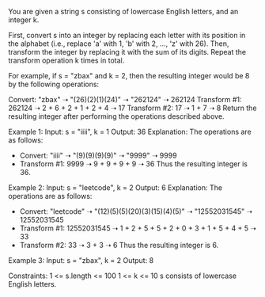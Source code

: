
You are given a string s consisting of lowercase English letters, and an integer k.

First, convert s into an integer by replacing each letter with its position in the alphabet (i.e., replace 'a' with 1, 'b' with 2, ..., 'z' with 26). Then, transform the integer by replacing it with the sum of its digits. Repeat the transform operation k times in total.

For example, if s = "zbax" and k = 2, then the resulting integer would be 8 by the following operations:

Convert: "zbax" ➝ "(26)(2)(1)(24)" ➝ "262124" ➝ 262124
Transform #1: 262124 ➝ 2 + 6 + 2 + 1 + 2 + 4 ➝ 17
Transform #2: 17 ➝ 1 + 7 ➝ 8
Return the resulting integer after performing the operations described above.

 
 
Example 1:
Input: s = "iiii", k = 1
Output: 36
Explanation: The operations are as follows:
- Convert: "iiii" ➝ "(9)(9)(9)(9)" ➝ "9999" ➝ 9999
- Transform #1: 9999 ➝ 9 + 9 + 9 + 9 ➝ 36
Thus the resulting integer is 36.

Example 2:
Input: s = "leetcode", k = 2
Output: 6
Explanation: The operations are as follows:
- Convert: "leetcode" ➝ "(12)(5)(5)(20)(3)(15)(4)(5)" ➝ "12552031545" ➝ 12552031545
- Transform #1: 12552031545 ➝ 1 + 2 + 5 + 5 + 2 + 0 + 3 + 1 + 5 + 4 + 5 ➝ 33
- Transform #2: 33 ➝ 3 + 3 ➝ 6
Thus the resulting integer is 6.

Example 3:
Input: s = "zbax", k = 2
Output: 8
 

Constraints:
1 <= s.length <= 100
1 <= k <= 10
s consists of lowercase English letters.